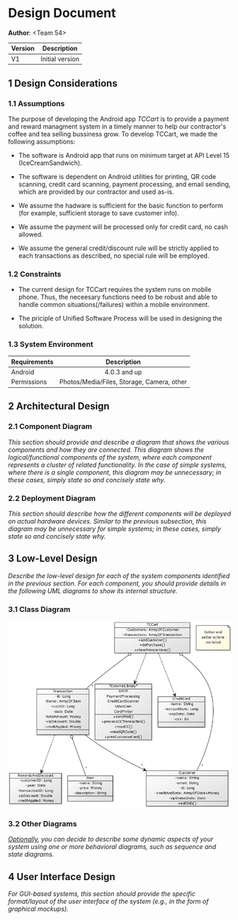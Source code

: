 # Design Document

**Author**: \<Team 54\>

| Version | Description     |
| --------|:---------------:|
| V1      | Initial version |

## 1 Design Considerations

### 1.1 Assumptions

The purpose of developing the Android app *TCCart* is to provide a payment and reward managment system in a timely manner to help our contractor's coffee and tea selling bussiness grow. To develop TCCart, we made the following assumptions:

- The software is Android app that runs on minimum target at API Level 15 (IceCreamSandwich).

- The software is dependent on Android utilities for printing, QR code scanning, credit card scanning,  payment processing, and email sending, which are provided by our contractor and used as-is.

- We assume the hadware is sufficient for the basic function to perform (for example, sufficient storage to save customer info). 

- We assume the payment will be processed only for credit card, no cash allowed. 

- We assume the general credit/discount rule will be strictly applied to each transactions as described, no special rule will be employed.

### 1.2 Constraints

- The current design for TCCart requires the system runs on mobile phone. Thus, the neceesary functions need to
be robust and able to handle common situations(/failures) within a mobile environment.

- The priciple of Unified Software Process will be used in designing the solution.

### 1.3 System Environment

| Requirements | Description     |
| --------|:---------------:|
| Android     | 4.0.3 and up |
| Permissions     | Photos/Media/Files, Storage, Camera, other |

## 2 Architectural Design

### 2.1 Component Diagram

*This section should provide and describe a diagram that shows the various components and how they are connected. This diagram shows the logical/functional components of the system, where each component represents a cluster of related functionality. In the case of simple systems, where there is a single component, this diagram may be unnecessary; in these cases, simply state so and concisely state why.*

### 2.2 Deployment Diagram

*This section should describe how the different components will be deployed on actual hardware devices. Similar to the previous subsection, this diagram may be unnecessary for simple systems; in these cases, simply state so and concisely state why.*

## 3 Low-Level Design

*Describe the low-level design for each of the system components identified in the previous section. For each component, you should provide details in the following UML diagrams to show its internal structure.*

### 3.1 Class Diagram

![Image Text](../Design-Team/design-team.png)

### 3.2 Other Diagrams

*<u>Optionally</u>, you can decide to describe some dynamic aspects of your system using one or more behavioral diagrams, such as sequence and state diagrams.*

## 4 User Interface Design
*For GUI-based systems, this section should provide the specific format/layout of the user interface of the system (e.g., in the form of graphical mockups).*

